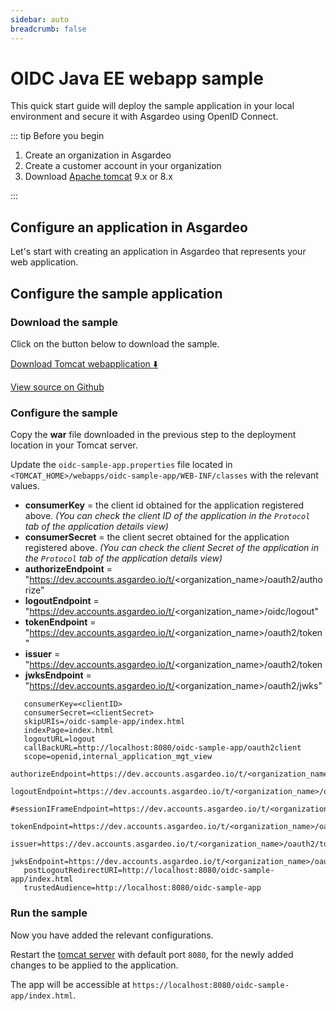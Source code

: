 ```yaml
---
sidebar: auto
breadcrumb: false
---
```


# OIDC Java EE webapp sample

This quick start guide will deploy the sample application in your local environment and secure it with Asgardeo using OpenID Connect.

::: tip Before you begin

1. Create an organization in Asgardeo
2. Create a customer account in your organization
3. Download [Apache tomcat](https://tomcat.apache.org/tomcat-9.0-doc/) 9.x or 8.x

:::

## Configure an application in Asgardeo


Let's start with creating an application in Asgardeo that represents your web application.

<CommonGuide guide='guides/fragments/configure-web-app-oidc-in-asgardeo.md'/>


## Configure the sample application

### Download the sample

Click on the button below to download the sample.

[Download Tomcat webapplication :arrow_down:](https://github.com/asgardeo/asgardeo-tomcat-oidc-agent/releases/latest/download/oidc-sample-app.war)

[View source on Github](https://github.com/asgardeo/asgardeo-tomcat-oidc-agent/tree/master/io.asgardeo.tomcat.oidc.sample)

### Configure the sample

Copy the **war** file downloaded in the previous step to the deployment location in your Tomcat server.

Update the `oidc-sample-app.properties` file located in `<TOMCAT_HOME>/webapps/oidc-sample-app/WEB-INF/classes` with the relevant values.

- **consumerKey** = the client id obtained for the application registered above. _(You can check the client ID of the application in the `Protocol` tab of the application details view)_
- **consumerSecret** = the client secret obtained for the application registered above. _(You can check the client Secret of the application in the `Protocol` tab of the application details view)_
- **authorizeEndpoint** = "https://dev.accounts.asgardeo.io/t/<organization_name>/oauth2/authorize"
- **logoutEndpoint** = "https://dev.accounts.asgardeo.io/t/<organization_name>/oidc/logout"
- **tokenEndpoint** = "https://dev.accounts.asgardeo.io/t/<organization_name>/oauth2/token"
- **issuer** = "https://dev.accounts.asgardeo.io/t/<organization_name>/oauth2/token
- **jwksEndpoint** = "https://dev.accounts.asgardeo.io/t/<organization_name>/oauth2/jwks"


``` 
   consumerKey=<clientID>
   consumerSecret=<clientSecret>
   skipURIs=/oidc-sample-app/index.html
   indexPage=index.html
   logoutURL=logout
   callBackURL=http://localhost:8080/oidc-sample-app/oauth2client
   scope=openid,internal_application_mgt_view
   authorizeEndpoint=https://dev.accounts.asgardeo.io/t/<organization_name>/oauth2/authorize
   logoutEndpoint=https://dev.accounts.asgardeo.io/t/<organization_name>/oidc/logout
   #sessionIFrameEndpoint=https://dev.accounts.asgardeo.io/t/<organization_name>/oidc/checksession
   tokenEndpoint=https://dev.accounts.asgardeo.io/t/<organization_name>/oauth2/token
   issuer=https://dev.accounts.asgardeo.io/t/<organization_name>/oauth2/token
   jwksEndpoint=https://dev.accounts.asgardeo.io/t/<organization_name>/oauth2/jwks
   postLogoutRedirectURI=http://localhost:8080/oidc-sample-app/index.html
   trustedAudience=http://localhost:8080/oidc-sample-app
```

### Run the sample

Now you have added the relevant configurations.

Restart the [tomcat server](https://tomcat.apache.org/tomcat-9.0-doc/setup.html) with default port `8080`, for the newly added changes to be applied to the application.

The app will be accessible at `https://localhost:8080/oidc-sample-app/index.html`.
